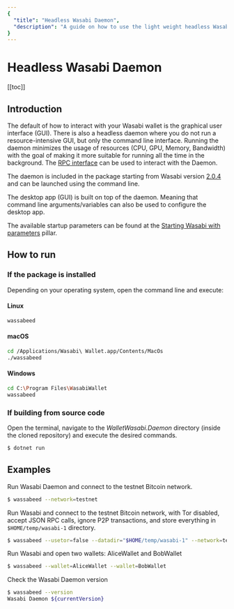 ```yaml
---
{
  "title": "Headless Wasabi Daemon",
  "description": "A guide on how to use the light weight headless Wasabi daemon. This is the Wasabi documentation, an archive of knowledge about the open-source, non-custodial and privacy-focused Bitcoin wallet for desktop."
}
---
```


# Headless Wasabi Daemon

[[toc]]

## Introduction

The default of how to interact with your Wasabi wallet is the graphical user interface (GUI).
There is also a headless daemon where you do not run a resource-intensive GUI, but only the command line interface.
Running the daemon minimizes the usage of resources (CPU, GPU, Memory, Bandwidth) with the goal of making it more suitable for running all the time in the background.
The [RPC interface](/using-wasabi/RPC.md) can be used to interact with the Daemon.

The daemon is included in the package starting from Wasabi version [2.0.4](https://github.com/WalletWasabi/WalletWasabi/releases/tag/v2.0.4) and can be launched using the command line.

The desktop app (GUI) is built on top of the daemon.
Meaning that command line arguments/variables can also be used to configure the desktop app.

The available startup parameters can be found at the [Starting Wasabi with parameters](/using-wasabi/StartupParameters.md) pillar.

## How to run

### If the package is installed

Depending on your operating system, open the command line and execute:

#### Linux

```bash
wassabeed
```

#### macOS

```bash
cd /Applications/Wasabi\ Wallet.app/Contents/MacOs
./wassabeed
```

#### Windows

```bash
cd C:\Program Files\WasabiWallet
wassabeed
```

### If building from source code

Open the terminal, navigate to the _WalletWasabi.Daemon_ directory (inside the cloned repository) and execute the desired commands.

```bash
$ dotnet run
```

## Examples

Run Wasabi Daemon and connect to the testnet Bitcoin network.

```bash
$ wassabeed --network=testnet
```

Run Wasabi and connect to the testnet Bitcoin network, with Tor disabled, accept JSON RPC calls, ignore P2P transactions, and store everything in `$HOME/temp/wasabi-1` directory.

```bash
$ wassabeed --usetor=false --datadir="$HOME/temp/wasabi-1" --network=testnet --jsonrpcserverenabled=true --blockonly=true
```

Run Wasabi and open two wallets: AliceWallet and BobWallet

```bash
$ wassabeed --wallet=AliceWallet --wallet=BobWallet
```

Check the Wasabi Daemon version

```bash
$ wassabeed --version
Wasabi Daemon ${currentVersion}
```
